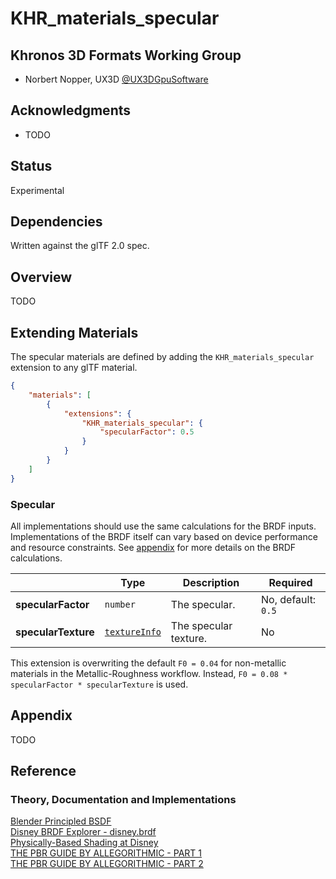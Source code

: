 # KHR\_materials\_specular

## Khronos 3D Formats Working Group

* Norbert Nopper, UX3D [@UX3DGpuSoftware](https://twitter.com/UX3DGpuSoftware)

## Acknowledgments

* TODO

## Status

Experimental

## Dependencies

Written against the glTF 2.0 spec.

## Overview

TODO  

## Extending Materials

The specular materials are defined by adding the `KHR_materials_specular` extension to any glTF material. 

```json
{
    "materials": [
        {
            "extensions": {
                "KHR_materials_specular": {
                    "specularFactor": 0.5
                }
            }
        }
    ]
}
```

### Specular

All implementations should use the same calculations for the BRDF inputs. Implementations of the BRDF itself can vary based on device performance and resource constraints. See [appendix](/specification/2.0/README.md#appendix-b-brdf-implementation) for more details on the BRDF calculations.

|                     | Type                                                                | Description            | Required             |
|---------------------|---------------------------------------------------------------------|------------------------|----------------------|
|**specularFactor**   | `number`                                                            | The specular.          | No, default: `0.5`   |
|**specularTexture**  | [`textureInfo`](/specification/2.0/README.md#reference-textureInfo) | The specular  texture. | No                   |

This extension is overwriting the default `F0 = 0.04` for non-metallic materials in the Metallic-Roughness workflow. Instead, `F0 = 0.08 * specularFactor * specularTexture` is used.

## Appendix

TODO

## Reference

### Theory, Documentation and Implementations

[Blender Principled BSDF](https://docs.blender.org/manual/en/latest/render/shader_nodes/shader/principled.html)  
[Disney BRDF Explorer - disney.brdf](https://github.com/wdas/brdf/blob/master/src/brdfs/disney.brdf)  
[Physically-Based Shading at Disney](https://disney-animation.s3.amazonaws.com/library/s2012_pbs_disney_brdf_notes_v2.pdf)  
[THE PBR GUIDE BY ALLEGORITHMIC - PART 1](https://academy.substance3d.com/courses/the-pbr-guide-part-1)  
[THE PBR GUIDE BY ALLEGORITHMIC - PART 2](https://academy.substance3d.com/courses/the-pbr-guide-part-2)  
